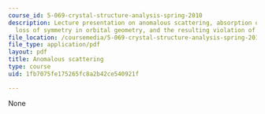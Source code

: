 ```yaml
---
course_id: 5-069-crystal-structure-analysis-spring-2010
description: Lecture presentation on anomalous scattering, absorption of X-ray photons,
  loss of symmetry in orbital geometry, and the resulting violation of Fridel's law.
file_location: /coursemedia/5-069-crystal-structure-analysis-spring-2010/1fb7075fe175265fc8a2b42ce540921f_anomal_hand1_rev.pdf
file_type: application/pdf
layout: pdf
title: Anomalous scattering
type: course
uid: 1fb7075fe175265fc8a2b42ce540921f

---
```

None